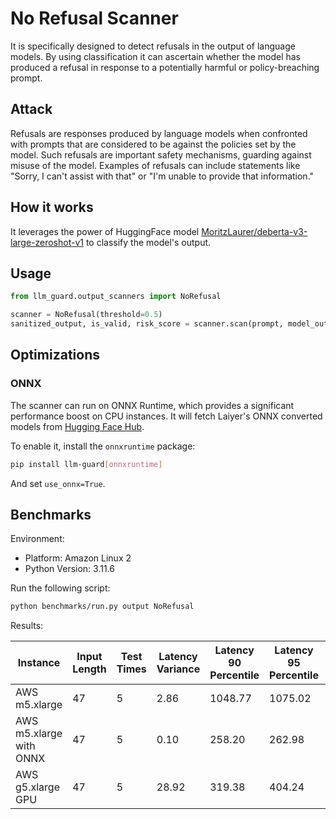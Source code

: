 # No Refusal Scanner

It is specifically designed to detect refusals in the output of language models. By using classification it can
ascertain whether the model has produced a refusal in response to a
potentially harmful or policy-breaching prompt.

## Attack

Refusals are responses produced by language models when confronted with prompts that are considered to be against the
policies set by the model. Such refusals are important safety mechanisms, guarding against misuse of the model. Examples
of refusals can include statements like "Sorry, I can't assist with that" or "I'm unable to provide that information."

## How it works

It leverages the power
of HuggingFace
model [MoritzLaurer/deberta-v3-large-zeroshot-v1](https://huggingface.co/MoritzLaurer/deberta-v3-large-zeroshot-v1)
to classify the model's output.

## Usage

```python
from llm_guard.output_scanners import NoRefusal

scanner = NoRefusal(threshold=0.5)
sanitized_output, is_valid, risk_score = scanner.scan(prompt, model_output)
```

## Optimizations

### ONNX

The scanner can run on ONNX Runtime, which provides a significant performance boost on CPU instances. It will fetch
Laiyer's ONNX converted models from [Hugging Face Hub](https://huggingface.co/laiyer).

To enable it, install the `onnxruntime` package:

```sh
pip install llm-guard[onnxruntime]
```

And set `use_onnx=True`.

## Benchmarks

Environment:

- Platform: Amazon Linux 2
- Python Version: 3.11.6

Run the following script:

```sh
python benchmarks/run.py output NoRefusal
```

Results:

| Instance                | Input Length | Test Times | Latency Variance | Latency 90 Percentile | Latency 95 Percentile | Latency 99 Percentile | Average Latency (ms) | QPS    |
|-------------------------|--------------|------------|------------------|-----------------------|-----------------------|-----------------------|----------------------|--------|
| AWS m5.xlarge           | 47           | 5          | 2.86             | 1048.77               | 1075.02               | 1096.03               | 994.49               | 47.26  |
| AWS m5.xlarge with ONNX | 47           | 5          | 0.10             | 258.20                | 262.98                | 266.80                | 247.92               | 189.57 |
| AWS g5.xlarge GPU       | 47           | 5          | 28.92            | 319.38                | 404.24                | 472.13                | 149.02               | 315.40 |
